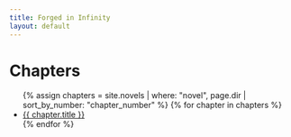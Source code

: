 ```yaml
---
title: Forged in Infinity
layout: default
---
```


<h1>Chapters</h1>

<ul>
  {% assign chapters = site.novels | where: "novel", page.dir | sort_by_number: "chapter_number" %}
  {% for chapter in chapters %}
    <li><a href="{{ chapter.url }}">{{ chapter.title }}</a></li>
  {% endfor %}
</ul>